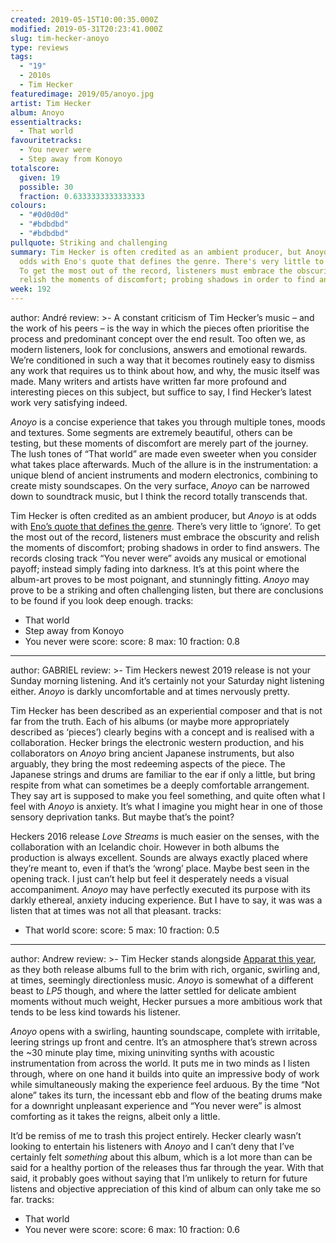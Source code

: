 ```yaml
---
created: 2019-05-15T10:00:35.000Z
modified: 2019-05-31T20:23:41.000Z
slug: tim-hecker-anoyo
type: reviews
tags:
  - "19"
  - 2010s
  - Tim Hecker
featuredimage: 2019/05/anoyo.jpg
artist: Tim Hecker
album: Anoyo
essentialtracks:
  - That world
favouritetracks:
  - You never were
  - Step away from Konoyo
totalscore:
  given: 19
  possible: 30
  fraction: 0.6333333333333333
colours:
  - "#0d0d0d"
  - "#bdbdbd"
  - "#bdbdbd"
pullquote: Striking and challenging
summary: Tim Hecker is often credited as an ambient producer, but Anoyo is at
  odds with Eno's quote that defines the genre. There's very little to 'ignore'.
  To get the most out of the record, listeners must embrace the obscurity and
  relish the moments of discomfort; probing shadows in order to find answers.
week: 192
---
```

author: André
review: >-
  A constant criticism of Tim Hecker’s music – and the work of his peers – is
  the way in which the pieces often prioritise the process and predominant
  concept over the end result. Too often we, as modern listeners, look for
  conclusions, answers and emotional rewards. We’re conditioned in such a way
  that it becomes routinely easy to dismiss any work that requires us to think
  about how, and why, the music itself was made. Many writers and artists have
  written far more profound and interesting pieces on this subject, but suffice
  to say, I find Hecker’s latest work very satisfying indeed.

  *Anoyo* is a concise experience that takes you through multiple tones, moods and textures. Some segments are extremely beautiful, others can be testing, but these moments of discomfort are merely part of the journey. The lush tones of “That world” are made even sweeter when you consider what takes place afterwards. Much of the allure is in the instrumentation: a unique blend of ancient instruments and modern electronics, combining to create misty soundscapes. On the very surface, *Anoyo* can be narrowed down to soundtrack music, but I think the record totally transcends that.

  Tim Hecker is often credited as an ambient producer, but *Anoyo* is at odds with [Eno’s quote that defines the genre](<https://audioxide.com/reviews/brian-eno-ambient-1-music-for-airports/>). There’s very little to ‘ignore’. To get the most out of the record, listeners must embrace the obscurity and relish the moments of discomfort; probing shadows in order to find answers. The records closing track “You never were” avoids any musical or emotional payoff; instead simply fading into darkness. It’s at this point where the album-art proves to be most poignant, and stunningly fitting. *Anoyo* may prove to be a striking and often challenging listen, but there are conclusions to be found if you look deep enough.
tracks:
  - That world
  - ­­Step away from Konoyo
  - ­­You never were
score:
  score: 8
  max: 10
  fraction: 0.8
---
author: GABRIEL
review: >-
  Tim Heckers newest 2019 release is not your Sunday morning listening. And it’s
  certainly not your Saturday night listening either. *Anoyo* is darkly
  uncomfortable and at times nervously pretty.

  Tim Hecker has been described as an experiential composer and that is not far from the truth. Each of his albums (or maybe more appropriately described as ‘pieces’) clearly begins with a concept and is realised with a collaboration. Hecker brings the electronic western production, and his collaborators on *Anoyo* bring ancient Japanese instruments, but also arguably, they bring the most redeeming aspects of the piece. The Japanese strings and drums are familiar to the ear if only a little, but bring respite from what can sometimes be a deeply comfortable arrangement. They say art is supposed to make you feel something, and quite often what I feel with *Anoyo* is anxiety. It’s what I imagine you might hear in one of those sensory deprivation tanks. But maybe that’s the point?

  Heckers 2016 release *Love Streams* is much easier on the senses, with the collaboration with an Icelandic choir. However in both albums the production is always excellent. Sounds are always exactly placed where they’re meant to, even if that’s the ‘wrong’ place. Maybe best seen in the opening track. I just can’t help but feel it desperately needs a visual accompaniment. *Anoyo* may have perfectly executed its purpose with its darkly ethereal, anxiety inducing experience. But I have to say, it was was a listen that at times was not all that pleasant.
tracks:
  - That world
score:
  score: 5
  max: 10
  fraction: 0.5
---
author: Andrew
review: >-
  Tim Hecker stands alongside [Apparat this
  year](<https://audioxide.com/reviews/apparat-lp5/>), as they both release
  albums full to the brim with rich, organic, swirling and, at times, seemingly
  directionless music. *Anoyo* is somewhat of a different beast to *LP5* though,
  and where the latter settled for delicate ambient moments without much weight,
  Hecker pursues a more ambitious work that tends to be less kind towards his
  listener.

  *Anoyo* opens with a swirling, haunting soundscape, complete with irritable, leering strings up front and centre. It’s an atmosphere that’s strewn across the \~30 minute play time, mixing uninviting synths with acoustic instrumentation from across the world. It puts me in two minds as I listen through, where on one hand it builds into quite an impressive body of work while simultaneously making the experience feel arduous. By the time “Not alone” takes its turn, the incessant ebb and flow of the beating drums make for a downright unpleasant experience and “You never were” is almost comforting as it takes the reigns, albeit only a little.

  It’d be remiss of me to trash this project entirely. Hecker clearly wasn’t looking to entertain his listeners with *Anoyo* and I can’t deny that I’ve certainly felt *something* about this album, which is a lot more than can be said for a healthy portion of the releases thus far through the year. With that said, it probably goes without saying that I’m unlikely to return for future listens and objective appreciation of this kind of album can only take me so far.
tracks:
  - That world
  - ­­You never were
score:
  score: 6
  max: 10
  fraction: 0.6

